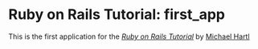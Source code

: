 # Ruby on Rails Tutorial:  first_app

This is the first application for the 
[*Ruby on Rails Tutorial*](http://railstutorial.org/)
by [Michael Hartl](http://michaelhartl.com/)

